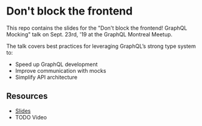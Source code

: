 # Don't block the frontend

This repo contains the slides for the "Don't block the frontend! GraphQL
Mocking" talk on Sept. 23rd, '19 at the GraphQL Montreal Meetup.

The talk covers best practices for leveraging GraphQL’s strong type system to:

- Speed up GraphQL development
- Improve communication with mocks
- Simplify API architecture

## Resources

- [Slides](https://bit.ly/dont-block-the-frontend)
- TODO Video
